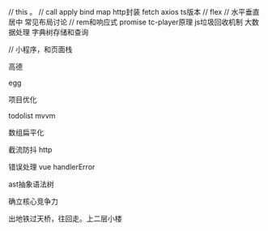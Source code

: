 // this 。
// call apply 
bind 
map http封装 fetch axios  ts版本
// flex 
// 水平垂直居中 常见布局讨论
// rem和响应式 
promise tc-player原理
js垃圾回收机制
大数据处理 字典树存储和查询



<!-- vuex vue-router -->

// 小程序，和页面栈 

高德

egg

项目优化

todolist mvvm

数组扁平化

截流防抖 http


错误处理 vue handlerError

ast抽象语法树


确立核心竞争力


出地铁过天桥，往回走。上二层小楼 